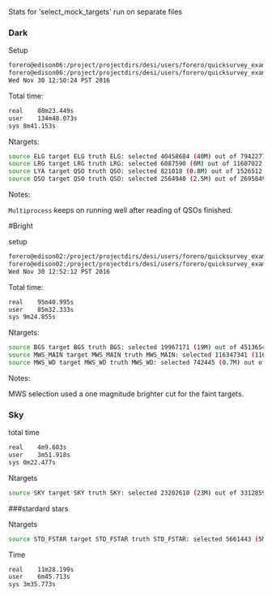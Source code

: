 Stats for 'select_mock_targets' run on separate files

### Dark

Setup

```bash
forero@edison06:/project/projectdirs/desi/users/forero/quicksurvey_example> time ~/desitarget/bin/select_mock_targets -c input/mock_dark.yaml  -O input/dark/
forero@edison06:/project/projectdirs/desi/users/forero/quicksurvey_example> date
Wed Nov 30 12:50:24 PST 2016
```

Total time: 
```bash
real	88m23.449s
user	134m48.073s
sys	8m41.153s
```
Ntargets:

```bash
source ELG target ELG truth ELG: selected 40458684 (40M) out of 79422779
source LRG target LRG truth LRG: selected 6087590 (6M) out of 11607022
source LYA target QSO truth QSO: selected 821018 (0.8M) out of 1526512
source QSO target QSO truth QSO: selected 2564940 (2.5M) out of 2695849
```

Notes:

`Multiprocess` keeps on running well after reading of QSOs finished.

#Bright

setup

```bash
forero@edison02:/project/projectdirs/desi/users/forero/quicksurvey_example> time ~/desitarget/bin/select_mock_targets -c input/mock_bright.yaml  -O input/bright/
forero@edison02:/project/projectdirs/desi/users/forero/quicksurvey_example> date
Wed Nov 30 12:52:12 PST 2016
```

Total time: 
```bash
real	95m40.995s
user	85m32.333s
sys	9m24.855s
```

Ntargets:

```bash
source BGS target BGS truth BGS: selected 19967171 (19M) out of 45136543
source MWS_MAIN target MWS_MAIN truth MWS_MAIN: selected 116347341 (116M) out of 318380785
source MWS_WD target MWS_WD truth MWS_WD: selected 742445 (0.7M) out of 930721
```

Notes:

MWS selection used a one magnitude brighter cut for the faint targets.

### Sky


total time
```bash
real	4m9.603s
user	3m51.918s
sys	0m22.477s
```

Ntargets
```bash
source SKY target SKY truth SKY: selected 23202610 (23M) out of 33128599
```

###stardard stars

Ntargets
```bash
source STD_FSTAR target STD_FSTAR truth STD_FSTAR: selected 5661443 (5M) out of 201477132
```

Time
```bash
real	11m28.199s
user	6m45.713s
sys	3m35.773s
```

